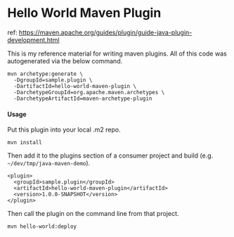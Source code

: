 # Hello World Maven Plugin

ref: https://maven.apache.org/guides/plugin/guide-java-plugin-development.html

This is my reference material for writing maven plugins.  All of this code was autogenerated via the below command.

```
mvn archetype:generate \
  -DgroupId=sample.plugin \
  -DartifactId=hello-world-maven-plugin \
  -DarchetypeGroupId=org.apache.maven.archetypes \
  -DarchetypeArtifactId=maven-archetype-plugin
```

#### Usage

Put this plugin into your local .m2 repo.

```
mvn install
```

Then add it to the plugins section of a consumer project and build (e.g. `~/dev/tmp/java-maven-demo`).

```
<plugin>
  <groupId>sample.plugin</groupId>
  <artifactId>hello-world-maven-plugin</artifactId>
  <version>1.0.0-SNAPSHOT</version>
</plugin>
```

Then call the plugin on the command line from that project.

```
mvn hello-world:deploy
```

